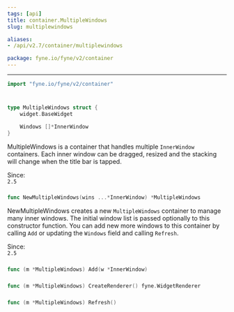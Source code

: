 ```yaml
---
tags: [api]
title: container.MultipleWindows
slug: multiplewindows

aliases:
- /api/v2.7/container/multiplewindows

package: fyne.io/fyne/v2/container
---
```



---
```go
import "fyne.io/fyne/v2/container"
```

#

###

```go
type MultipleWindows struct {
	widget.BaseWidget

	Windows []*InnerWindow
}
```

MultipleWindows is a container that handles multiple `InnerWindow` containers. Each inner window can be dragged, resized and the stacking will change when the title bar is tapped.


<div class="since">Since: <code>
2.5</code></div>

###

```go
func NewMultipleWindows(wins ...*InnerWindow) *MultipleWindows
```
NewMultipleWindows creates a new `MultipleWindows` container to manage many inner windows. The initial window list is passed optionally to this constructor function. You can add new more windows to this container by calling `Add` or updating the `Windows` field and calling `Refresh`.


<div class="since">Since: <code>
2.5</code></div>

###

```go
func (m *MultipleWindows) Add(w *InnerWindow)
```

###

```go
func (m *MultipleWindows) CreateRenderer() fyne.WidgetRenderer
```

###

```go
func (m *MultipleWindows) Refresh()
```

